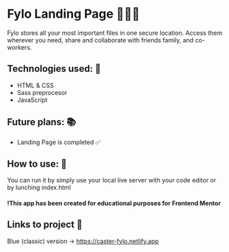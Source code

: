 # Fylo Landing Page 📝📂🐪

Fylo stores all your most important files in one secure location. Access them wherever you need, share and collaborate with friends family, and co-workers.

## Technologies used: 📐
- HTML & CSS </br>
- Sass preprocesor </br>
- JavaScript </br>

## Future plans: 📚
- Landing Page is completed ✅

## How to use: 📝
You can run it by simply use your local live server with your code editor or by lunching index.html

#### !This app has been created for educational purposes for Frontend Mentor

## Links to project 🔗
Blue (classic) version -> https://caster-fylo.netlify.app </br>
